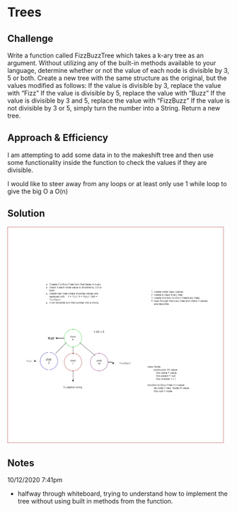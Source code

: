 # Trees
<!-- Short summary or background information -->

## Challenge
<!-- Description of the challenge -->
Write a function called FizzBuzzTree which takes a k-ary tree as an argument.
Without utilizing any of the built-in methods available to your language, determine whether or not the value of each node is divisible by 3, 5 or both. Create a new tree with the same structure as the original, but the values modified as follows:
If the value is divisible by 3, replace the value with “Fizz”
If the value is divisible by 5, replace the value with “Buzz”
If the value is divisible by 3 and 5, replace the value with “FizzBuzz”
If the value is not divisible by 3 or 5, simply turn the number into a String.
Return a new tree.


## Approach & Efficiency
<!-- What approach did you take? Why? What is the Big O space/time for this approach? -->

I am attempting to add some data in to the makeshift tree and then use some functionality inside the function to check the values if they are divisible. 

I would like to steer away from any loops or at least only use 1 while loop to give the big O a O(n)

## Solution
<!-- Embedded whiteboard image -->


![Max Tree UML](fizzBuzzTreeUML.png)

## Notes

10/12/2020 7:41pm

- halfway through whiteboard, trying to understand how to implement the tree without using built in methods from the function. 
